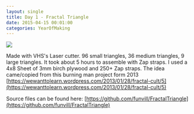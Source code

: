 ```yaml
---
layout: single
title: Day 1 - Fractal Triangle
date: 2015-04-15 00:01:00
categories: YearOfMaking
---
```


![](/public/uploads/2015/11123890_1440957399529991_594106365_n.jpg)

Made with VHS's Laser cutter. 96 small triangles, 36 medium triangles, 9 large triangles. It took about 5 hours to assemble with Zap straps. I used a 4x8 Sheet of 3mm birch plywood and 250+ Zap straps. The idea came/copied from this burning man project form 2013 [https://wewanttolearn.wordpress.com/2013/01/28/fractal-cult/5](https://wewanttolearn.wordpress.com/2013/01/28/fractal-cult/5)

Source files can be found here: 
[https://github.com/funvill/FractalTriangle](https://github.com/funvill/FractalTriangle)